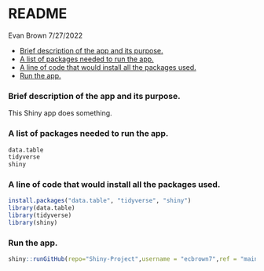 README
================
Evan Brown
7/27/2022

-   [Brief description of the app and its
    purpose.](#brief-description-of-the-app-and-its-purpose)
-   [A list of packages needed to run the
    app.](#a-list-of-packages-needed-to-run-the-app)
-   [A line of code that would install all the packages
    used.](#a-line-of-code-that-would-install-all-the-packages-used)
-   [Run the app.](#run-the-app)

### Brief description of the app and its purpose.

This Shiny app does something.

### A list of packages needed to run the app.

``` r
data.table
tidyverse
shiny
```

### A line of code that would install all the packages used.

``` r
install.packages("data.table", "tidyverse", "shiny")
library(data.table)
library(tidyverse)
library(shiny)
```

### Run the app.

``` r
shiny::runGitHub(repo="Shiny-Project",username = "ecbrown7",ref = "main",subdir = "shinyfiles")
```
